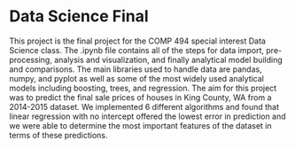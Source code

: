 # Data Science Final

This project is the final project for the COMP 494 special interest Data Science class. The .ipynb file contains all of the steps for data import, pre-processing, analysis and visualization, and finally analytical model building and comparisons. The main libraries used to handle data are pandas, numpy, and pyplot as well as some of the most widely used analytical models including boosting, trees, and regression. The aim for this project was to predict the final sale prices of houses in King County, WA from a 2014-2015 dataset. We implemented 6 different algorithms and found that linear regression with no intercept offered the lowest error in prediction and we were able to determine the most important features of the dataset in terms of these predictions.
